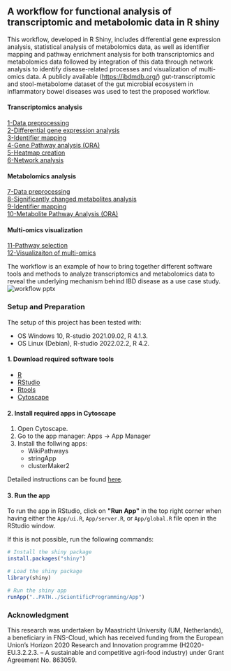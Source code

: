 ## A workflow for functional analysis of transcriptomic and metabolomic data in R shiny 

This workflow, developed in R Shiny, includes differential gene expression analysis, statistical analysis of metabolomics data, as well as identifier mapping and pathway enrichment analysis for both transcriptomics and metabolomics data followed by integration of this data through network analysis to identify disease-related processes and visualization of multi-omics data. A publicly available (https://ibdmdb.org/) gut-transcriptomic and stool-metabolome dataset of the gut microbial ecosystem in inflammatory bowel diseases was used to test the proposed workflow.

#### Transcriptomics analysis  
[1-Data preprocessing](/1-data_preprocessing)<br /> 
[2-Differential gene expression analysis](/2-differential_gene_expression_analysis)<br />
[3-Identifier mapping](/3-identifier_mapping)<br />
[4-Gene Pathway analysis (ORA)](/4-pathway_analysis/)<br />
[5-Heatmap creation](/5-create_heatmap/)<br />
[6-Network analysis](/6-network_analysis)<br />

#### Metabolomics analysis  
[7-Data preprocessing](/7-metabolite_data_preprocessing)<br />
[8-Significantly changed metabolites analysis](/8-significantly_changed_metabolites_analysis)<br />
[9-Identifier mapping](9-metabolite_identifier_mapping)<br />
[10-Metabolite Pathway Analysis (ORA)](/10-metabolite_pathway_analysis)<br />

#### Multi-omics visualization
[11-Pathway selection](11-pathway_selection)<br />
[12-Visualizaiton of multi-omics](12-multiomics_visualization)<br />

The workflow is an example of how to bring together different software tools and methods to analyze transcriptomics and metabolomics data to reveal the underlying mechanism behind IBD disease as a use case study.
![workflow pptx](https://user-images.githubusercontent.com/65600609/210248763-ae312fec-4df9-43f0-9cc6-c995629dd2c2.jpg)

### Setup and Preparation
The setup of this project has been tested with:
- OS Windows 10, R-studio 2021.09.02, R 4.1.3.
- OS Linux (Debian), R-studio 2022.02.2, R 4.2.

#### 1. Download required software tools
* [R](https://cran.r-project.org/bin/windows/base/)
* [RStudio](https://www.rstudio.com/products/rstudio/download/#download)
* [Rtools](https://cran.r-project.org/bin/windows/Rtools/)
* [Cytoscape](https://cytoscape.org/)

#### 2. Install required apps in Cytoscape
1. Open Cytoscape.
2. Go to the app manager: Apps -> App Manager
3. Install the follwing apps:
    * WikiPathways
    * stringApp
    * clusterMaker2

Detailed instructions can be found [here](https://bigcat-um.github.io/Transcriptomics_Metabolomics_tutorials/pages/prep).

#### 3. Run the app
To run the app in RStudio, click on **"Run App"** in the top right corner when having either the `App/ui.R`, `App/server.R`, or `App/global.R` file open in the RStudio window.

If this is not possible, run the following commands:
```r
# Install the shiny package
install.packages("shiny")

# Load the shiny package
library(shiny)

# Run the shiny app
runApp("..PATH../ScientificProgramming/App")
```

### Acknowledgment
This research was undertaken by Maastricht University (UM, Netherlands), a beneficiary in FNS-Cloud, which has received funding from the European Union’s Horizon 2020 Research and Innovation programme (H2020-EU.3.2.2.3. – A sustainable and competitive agri-food industry) under Grant Agreement No. 863059.
